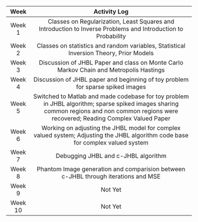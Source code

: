 | Week | Activity Log |
|:----------:|:----------:|
| Week 1   | Classes on Regularization, Least Squares and Introduction to Inverse Problems and Introduction to Probability|
| Week 2   | Classes on statistics and random variables, Statistical Inversion Theory, Prior Models|
| Week 3   | Discussion of JHBL Paper and class on Monte Carlo Markov Chain and Metropolis Hastings |
| Week 4   | Discussion of JHBL paper and beginning of toy problem for sparse spiked images |
| Week 5   | Switched to Matlab and made codebase for toy problem in JHBL algorithm; sparse spiked images sharing common regions and non common regions were recovered; Reading Complex Valued Paper|
| Week 6   | Working on adjusting the JHBL model for complex valued system; Adjusting the JHBL algorithm code base for complex valued system|
| Week 7   | Debugging JHBL and c-JHBL algorithm |
| Week 8   | Phantom Image generation and comparision between c-JHBL through iterations and MSE |
| Week 9   | Not Yet |
| Week 10   | Not Yet |
